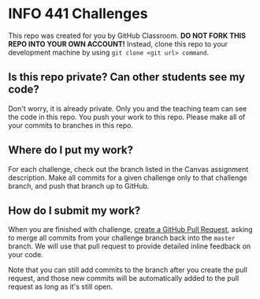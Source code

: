 # INFO 441 Challenges

This repo was created for you by GitHub Classroom. **DO NOT FORK THIS REPO INTO YOUR OWN ACCOUNT!** Instead, clone this repo to your development machine by using `git clone <git url> command`. 

## Is this repo private? Can other students see my code? 

Don't worry, it is already private. Only you and the teaching team can see the code in this repo. You push your work to this repo. Please make all of your commits to branches in this repo.

## Where do I put my work? 
For each challenge, check out the branch listed in the Canvas assignment description. Make all commits for a given challenge only to that challenge branch, and push that branch up to GitHub. 

## How do I submit my work? 
When you are finished with challenge, [create a GitHub Pull Request](https://help.github.com/articles/creating-a-pull-request/), asking to merge all commits from your challenge branch back into the `master` branch. We will use that pull request to provide detailed inline feedback on your code.

Note that you can still add commits to the branch after you create the pull request, and those new commits will be automatically added to the pull request as long as it's still open.
